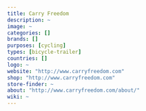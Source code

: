 ```yaml
---
title: Carry Freedom
description: ~
image: ~
categories: []
brands: []
purposes: [cycling]
types: [bicycle-trailer]
countries: []
logo: ~
website: "http://www.carryfreedom.com"
shop: "http://www.carryfreedom.com"
store-finder: ~
about: "http://www.carryfreedom.com/about/"
wiki: ~
---
```

